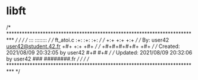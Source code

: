 # libft


/* ************************************************************************** */
/*                                                                            */
/*                                                        :::      ::::::::   */
/*   ft_atoi.c                                          :+:      :+:    :+:   */
/*                                                    +:+ +:+         +:+     */
/*   By: user42 <user42@student.42.fr>              +#+  +:+       +#+        */
/*                                                +#+#+#+#+#+   +#+           */
/*   Created: 2021/08/09 20:32:05 by user42            #+#    #+#             */
/*   Updated: 2021/08/09 20:32:06 by user42           ###   ########.fr       */
/*                                                                            */
/* ************************************************************************** */

